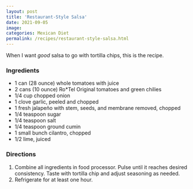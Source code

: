 ```yaml
---
layout: post
title: 'Restaurant-Style Salsa'
date: 2021-09-05
image:
categories: Mexican Diet
permalink: /recipes/restaurant-style-salsa.html
---
```


When I want _good_ salsa to go with tortilla chips, this is the recipe.

### Ingredients

- 1 can (28 ounce) whole tomatoes with juice
- 2 cans (10 ounce) Ro*Tel Original tomatoes and green chilies
- 1/4 cup chopped onion
- 1 clove garlic, peeled and chopped
- 1 fresh jalapeño with stem, seeds, and membrane removed, chopped
- 1/4 teaspoon sugar
- 1/4 teaspoon salt
- 1/4 teaspoon ground cumin
- 1 small bunch cilantro, chopped
- 1/2 lime, juiced

### Directions

1. Combine all ingredients in food processor. Pulse until it reaches desired consistency. Taste with tortilla chip and adjust seasoning as needed.
2. Refrigerate for at least one hour.

